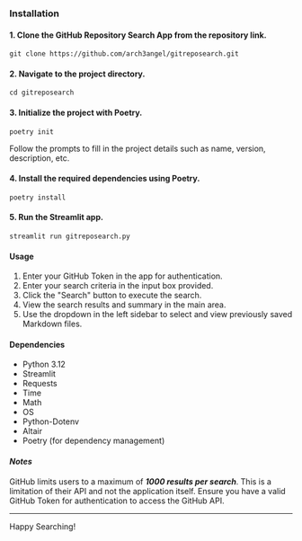 ### Installation

#### 1. Clone the GitHub Repository Search App from the repository link.

    git clone https://github.com/arch3angel/gitreposearch.git

#### 2. Navigate to the project directory.

    cd gitreposearch

#### 3. Initialize the project with Poetry.

    poetry init

Follow the prompts to fill in the project details such as name, version, description, etc.

#### 4. Install the required dependencies using Poetry.

    poetry install

#### 5. Run the Streamlit app.

    streamlit run gitreposearch.py

#### Usage

1. Enter your GitHub Token in the app for authentication.
2. Enter your search criteria in the input box provided.
3. Click the "Search" button to execute the search.
4. View the search results and summary in the main area.
5. Use the dropdown in the left sidebar to select and view previously saved Markdown files.

#### Dependencies

* Python 3.12
* Streamlit
* Requests
* Time
* Math
* OS
* Python-Dotenv
* Altair
* Poetry (for dependency management)

#### ***Notes***

GitHub limits users to a maximum of ***1000 results per search***. This is a limitation of their API and not the application itself.
Ensure you have a valid GitHub Token for authentication to access the GitHub API.

---

Happy Searching!
